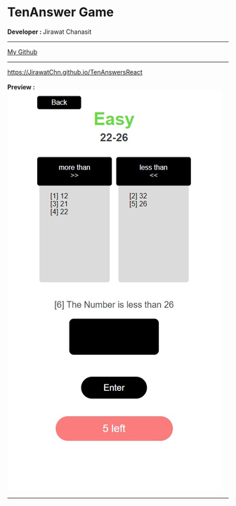 <h1> TenAnswer Game </h1>
<b> Developer : </b> Jirawat Chanasit  <hr>
<a href="https://github.com/JirawatChn/TenAnswersReact">My Github</a></br><hr>
<a href="https://JirawatChn.github.io/TenAnswersReact/" target="_new">https://JirawatChn.github.io/TenAnswersReact</a></br></br>
<b> Preview : </b><br>
<img src='./document/gameplay.jpg' alt='sample'><hr>
